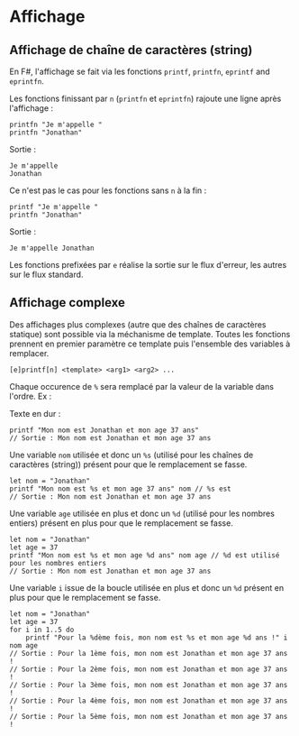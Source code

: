 # Affichage

## Affichage de chaîne de caractères (string)
En F#, l'affichage se fait via les fonctions `printf`, `printfn`, `eprintf` and `eprintfn`.

Les fonctions finissant par `n` (`printfn` et `eprintfn`) rajoute une ligne après l'affichage :
```F#
printfn "Je m'appelle "
printfn "Jonathan"
```
Sortie :
```
Je m'appelle 
Jonathan
```

Ce n'est pas le cas pour les fonctions sans `n` à la fin :
```F#
printf "Je m'appelle "
printfn "Jonathan"
```
Sortie :
```
Je m'appelle Jonathan
```

Les fonctions prefixées par `e` réalise la sortie sur le flux d'erreur, les autres sur le flux standard.

## Affichage complexe
Des affichages plus complexes (autre que des chaînes de caractères statique) sont possible via la méchanisme de template.
Toutes les fonctions prennent en premier paramètre ce template puis l'ensemble des variables à remplacer.
```F#
[e]printf[n] <template> <arg1> <arg2> ...
```

Chaque occurence de `%` sera remplacé par la valeur de la variable dans l'ordre.
Ex :

Texte en dur :
```F#
printf "Mon nom est Jonathan et mon age 37 ans"
// Sortie : Mon nom est Jonathan et mon age 37 ans
```

Une variable `nom` utilisée et donc un `%s` (utilisé pour les chaînes de caractères (string)) présent pour que le remplacement se fasse.
```F#
let nom = "Jonathan"
printf "Mon nom est %s et mon age 37 ans" nom // %s est 
// Sortie : Mon nom est Jonathan et mon age 37 ans
```

Une variable `age` utilisée en plus et donc un `%d` (utilisé pour les nombres entiers) présent en plus pour que le remplacement se fasse.
```F#
let nom = "Jonathan"
let age = 37
printf "Mon nom est %s et mon age %d ans" nom age // %d est utilisé pour les nombres entiers
// Sortie : Mon nom est Jonathan et mon age 37 ans
```

Une variable `i` issue de la boucle utilisée en plus et donc un `%d` présent en plus pour que le remplacement se fasse.
```F#
let nom = "Jonathan"
let age = 37
for i in 1..5 do
    printf "Pour la %dème fois, mon nom est %s et mon age %d ans !" i nom age
// Sortie : Pour la 1ème fois, mon nom est Jonathan et mon age 37 ans !
// Sortie : Pour la 2ème fois, mon nom est Jonathan et mon age 37 ans !
// Sortie : Pour la 3ème fois, mon nom est Jonathan et mon age 37 ans !
// Sortie : Pour la 4ème fois, mon nom est Jonathan et mon age 37 ans !
// Sortie : Pour la 5ème fois, mon nom est Jonathan et mon age 37 ans !
```

